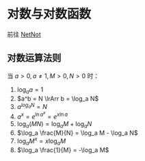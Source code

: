 # 对数与对数函数

前往 [NetNot](https://math.note.yue.zone/docs/%E9%AB%98%E4%B8%AD/%E6%8C%87%E6%95%B0%E5%87%BD%E6%95%B0%E4%B8%8E%E5%AF%B9%E6%95%B0%E5%87%BD%E6%95%B0/%E5%AF%B9%E6%95%B0%E4%B8%8E%E5%AF%B9%E6%95%B0%E5%87%BD%E6%95%B0)

## 对数运算法则

当 $a > 0, a \not = 1, M > 0, N > 0$ 时：

01. $\log_a a = 1$
02. $a^b = N \lrArr b = \log_a N$
03. $a^{log_a N} = N$
04. $a^x = e^{\ln a^x} = e^{x \ln a}$
05. $\log_a (MN) = \log_a M + \log_a N$
06. $\log_a \frac{M}{N} = \log_a M - \log_a N$
07. $\log_a M^x = x \log_a M$
08. $\log_a \frac{1}{M} = -\log_a M$
